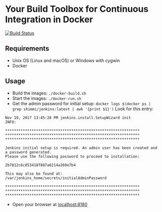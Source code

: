 # Your Build Toolbox for Continuous Integration in Docker

[![Build Status](https://travis-ci.org/holisticon/buildbox.svg?branch=master)](https://travis-ci.org/holisticon/buildbox)

## Requirements

* Unix OS (Linux and macOS) or  Windows with cygwin
* Docker


## Usage

* Build the images: `./docker-build.sh`
* Start the images: `./docker-run.sh`
* Get the admin password for initial setup: `docker logs $(docker ps | grep shimmi/jenkins:latest | awk '{print $1}')`
  Look for this entry:
```
Nov 19, 2017 13:45:26 PM jenkins.install.SetupWizard init
INFO:

*************************************************************
*************************************************************
*************************************************************

Jenkins initial setup is required. An admin user has been created and a password generated.
Please use the following password to proceed to installation:

2b7812c6c853418f887a6214a269e7b4

This may also be found at: /var/jenkins_home/secrets/initialAdminPassword

*************************************************************
*************************************************************
*************************************************************

```
* Open your browser at [localhost:8180](http://localhost:8180/login?from=%2F)
